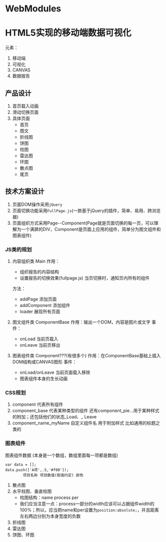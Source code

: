 # WebModules
# HTML5实现的移动端数据可视化

元素：

1. 移动端
2. 可视化
3. CANVAS
4. 数据报告

## 产品设计

1. 首页载入动画
2. 滑动切换页面
3. 具体页面
    + 首页
    + 图文
    + 折线图
    + 饼图
    + 柱图
    + 雷达图
    + 环图
    + 散点图
    + 尾页

## 技术方案设计

1. 页面DOM操作采用`jQuery` 
2. 页面切换功能采用`FullPage.js`(一款基于jQuery的插件，简单、易用、跨浏览器)
3. 页面组织方式采用Page--Component(Page就是页面切换的每一页，可以理解为一个满屏的DIV，Component是页面上应用的组件，简单分为图文组件和图表组件)

### JS类的规划

1. 内容组织类 Main
    作用：
    * 组织报告的内容结构
    * 设置报告的切换效果(fullpage.js) 当页切换时，通知页内所有的组件
    
    方法：
    * addPage 添加页面
    * addComponent 添加组件
    * loader 展现所有页面
2. 图文组件类 ComponentBase
    作用：输出一个DOM，内容是图片或文字
    事件：
    * onLoad 当前页载入
    * onLeave 当前页移出
3. 图表组件类 Component???(有很多个)
    作用：在ComponentBase基础上插入DOM结构或CANVAS图形
    事件：
    * onLoad/onLeave 当前页面载入移除
    * 图表组件本身的生长动画

### CSS规划

1. component 代表所有组件
2. component_base 代表某种类型的组件 还有component_pie...用于某种样式的附加；还包括他们的状态_Load、_ Leave
3. component_name_myName 自定义组件名 用于附加样式 比如通用的标题之类的

### 图表组件

图表组件数据 (本身是一个数组，数组里面每一项都是数组)

```
var data = [];
data.push(['A项',.5,'#f00']);
        项目名称 项目数值(取值约定) 颜色
```

1. 散点图
2. 水平柱图、垂直柱图
    * 柱图结构：name process per
    * 我们应当注意一点：process一部分的width应该可以占据组件width的100%；所以，应当把name和per设置为`position:absolute;`，并且距离左右两边分别为本身宽度的负数
3. 折线图
4. 雷达图
5. 饼图、环图
